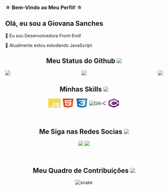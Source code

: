 ### ☆ Bem-Vindo ao Meu Perfil! ☆

## Olá, eu sou a Giovana Sanches 

🌱 Eu sou Desenvolvedora Front-End!

🌿 Atualmente estou estudando JavaScript.

<h2 align="center">
  Meu Status do Github <img src="https://media.giphy.com/media/VgCDAzcKvsR6OM0uWg/giphy.gif" width="50">
</h2>

<p>
  <img align="left" src="https://github-readme-stats.vercel.app/api?username=Gih2139Sanches&show_icons=true&theme=tokyonight">
  <img align="right" src="https://github-readme-stats.vercel.app/api/top-langs/?username=Gih2139Sanches&theme=tokyonight">
</p>

<p align = "center">
 <img src="https://activity-graph.herokuapp.com/graph?username=Gih2139Sanches&theme=redical">
</p> 

<h2 align="center"> Minhas Skills <img src="https://github.com/ritik307/ritik307/blob/main/images/laptop.gif" width="50"></h2>

  <div align="center">
  <img align="center" alt="Gih-Js" height="30" width="40" src="https://raw.githubusercontent.com/devicons/devicon/master/icons/javascript/javascript-plain.svg">
  <img align="center" alt="Gih-HTML" height="30" width="40" src="https://raw.githubusercontent.com/devicons/devicon/master/icons/html5/html5-original.svg">
  <img align="center" alt="Gih-CSS" height="30" width="40" src="https://raw.githubusercontent.com/devicons/devicon/master/icons/css3/css3-original.svg">
  <img align="center" alt="Gih-C" height="30" width="40" src="https://cdn.jsdelivr.net/gh/devicons/devicon/icons/c/c-original.svg" />
  <img align="center" alt="Gih-Csharp" height="30" width="40" src="https://raw.githubusercontent.com/devicons/devicon/master/icons/csharp/csharp-original.svg">
</div>

  </br>
  </br>
  
<h2 align="center"> Me Siga nas Redes Socias <img src="https://media0.giphy.com/media/jqNPzdTTxQfOgOqpO4/source.gif" width="50"></h2>

  <div align="center"> 
  <a href="https://www.instagram.com/giovana_sanch/?hl=pt-br" target="_blank"><img src="https://img.shields.io/badge/-Instagram-%23E4405F?style=for-the-badge&logo=instagram&logoColor=white" target="_blank"></a> 
  <a href="https://www.linkedin.com/in/giovana-sanches-clemente-86041b196/" target="_blank"><img src="https://img.shields.io/badge/-LinkedIn-%230077B5?style=for-the-badge&logo=linkedin&logoColor=white" target="_blank"></a> 
  </div>
  
  </br>
  </br>
  
 <h2 align="center">
  Meu Quadro de Contribuições <img src="https://media.giphy.com/media/xUA7aZeLE2e0P7Znz2/giphy.gif" width="50">
</h2>
<p align="center">
  <img src="https://github.com/Gih2139Sanches/Gih2139Sanches/blob/output/github-contribution-grid-snake.svg" alt="snake"></center>
</p>
